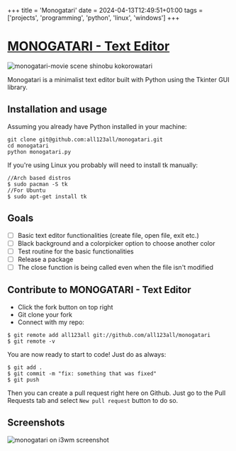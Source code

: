 +++
title = 'Monogatari'
date = 2024-04-13T12:49:51+01:00
tags = ['projects', 'programming', 'python', 'linux', 'windows']
+++

# [MONOGATARI - Text Editor](https://github.com/henrique-marques-vsoft/monogatari)

![monogatari-movie scene shinobu kokorowatari](https://raw.githubusercontent.com/henrique-marques-vsoft/monogatari/master/pics/shinobu.gif)

Monogatari is a minimalist text editor built with Python using the Tkinter GUI library.

## Installation and usage

Assuming you already have Python installed in your machine:

```
git clone git@github.com:all123all/monogatari.git
cd monogatari
python monogatari.py
```

If you're using Linux you probably will need to install tk manually:

```
//Arch based distros
$ sudo pacman -S tk
//For Ubuntu
$ sudo apt-get install tk
```

## Goals

- [ ] Basic text editor functionalities (create file, open file, exit etc.)
- [ ] Black background and a colorpicker option to choose another color
- [ ] Test routine for the basic functionalities
- [ ] Release a package
- [ ] The close function is being called even when the file isn't modified

## Contribute to MONOGATARI - Text Editor

- Click the fork button on top right
- Git clone your fork
- Connect with my repo:

```
$ git remote add all123all git://github.com/all123all/monogatari
$ git remote -v
```

You are now ready to start to code! Just do as always:

```
$ git add .
$ git commit -m "fix: something that was fixed"
$ git push
```

Then you can create a pull request right here on Github. Just go to the Pull Requests tab and select `New pull request` button to do so.

## Screenshots
![monogatari on i3wm screenshot](https://raw.githubusercontent.com/henrique-marques-vsoft/monogatari/master/pics/print.png)
